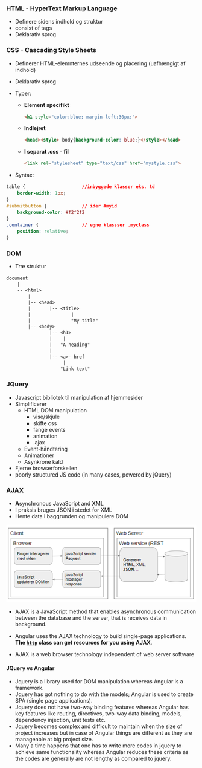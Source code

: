 ### HTML - HyperText Markup Language

- Definere sidens indhold og struktur
- consist of tags
- Deklarativ sprog

### CSS - Cascading Style Sheets 

- Definerer HTML-elemnternes udseende og placering (uafhængigt af indhold)
- Deklarativ sprog

- Typer:

  - **Element specifikt**

    ```html
    <h1 style="color:blue; margin-left:30px;"> 
    ```

  - **Indlejret**

    ```html
    <head><style> body{background-color: blue;}</style></head>
    ```

  - **I separat .css - fil**

    ```html
    <link rel="stylesheet" type="text/css" href="mystyle.css">
    ```

- Syntax:

```css
table {   					//inbyggede klasser eks. td
    border-width: 1px;    
}
#submitbutton {  			// ider #myid
    background-color: #f2f2f2 
}
.container {				// egne klassser .myclass
    position: relative;
}
```

### DOM

- Træ struktur

```
document
	|
	-- <html>
		|
		|-- <head>
		|		|-- <title>
		|				|
		|				"My title"
		|-- <body>
				|-- <h1>
				|	 |
				|	"A heading"
				|
				|-- <a>- href
					 |
					"Link text"
```



### JQuery 

- Javascript bibliotek til manipulation af hjemmesider
- Simplificerer 
  - HTML DOM manipulation
    - vise/skjule
    - skifte css
    - fange events
    - animation
    - .ajax
  - Event-håndtering
  - Animationer
  - Asynkrone kald
- Fjerne browserforskellen
-  poorly structured JS code (in many cases, powered by jQuery)



### AJAX

- **A**synchronous **Ja**vaScript and **X**ML
- I praksis bruges JSON i stedet for XML
- Hente data i baggrunden og manipulere DOM

![ajax](images\ajax.PNG)



- AJAX is a JavaScript method that enables asynchronous communication between the database and the server, that is receives data in background.

- Angular uses the AJAX technology to build single-page applications.  **The [`http`](https://angular.io/api/http/Http) class can get resources for you using AJAX**. 

- AJAX is a web browser technology independent of web server software



#### JQuery vs Angular
- Jquery is a library used for DOM manipulation whereas Angular is a framework.
-  Jquery has got nothing to do with the models; Angular is used to create SPA (single page applications).
-  Jquery does not have two-way binding features whereas Angular has key features like routing, directives, two-way data binding, models, dependency injection, unit tests etc.
-  Jquery becomes complex and difficult to maintain when the size of project increases but in case of Angular things are different as they are manageable at big project size.
-  Many a time happens that one has to write more codes in jquery to achieve same functionality whereas Angular reduces these criteria as the codes are generally are not lengthy as compared to jquery.

